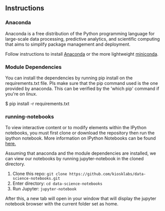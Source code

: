 ## Instructions

### Anaconda

Anaconda is a free distribution of the Python programming language for large-scale data processing, predictive analytics, and scientific computing that aims to simplify package management and deployment.

Follow instructions to install [Anaconda](https://docs.continuum.io/anaconda/install) or the more lightweight [miniconda](http://conda.pydata.org/miniconda.html).

### Module Dependencies

You can install the dependencies by running pip install on the requirements.txt file. Pls make sure that the pip command used is the one provided by anaconda. This can be verified by the 'which pip' command if you're on linux.

$ pip install -r requirements.txt

### running-notebooks

To view interactive content or to modify elements within the IPython notebooks, you must first clone or download the repository then run the ipython notebook.  More information on IPython Notebooks can be found [here.](http://ipython.org/notebook.html)

Assuming that anaconda and the module dependencies are installed, we can view our notebooks by running jupyter-notebook in the cloned directory.

1. Clone this repo: `git clone https://github.com/kiosklabs/data-science-notebooks.git`
2. Enter directory: `cd data-science-notebooks`
3. Run Jupyter: `jupyter-notebook`

After this, a new tab will open in your window that will display the jupyter notebook browser with the current folder set as home.